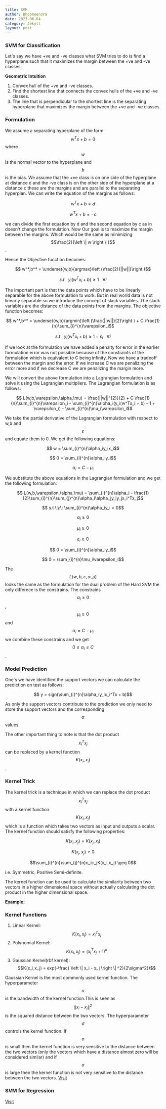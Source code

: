 ```yaml
---
title: SVM
author: Bhoomeendra 
date: 2023-06-04
category: Jekyll
layout: post
---
```

### SVM for Classification

Let's say we have +ve and -ve classes what SVM tries to do is find a hyperplane such that it maximizes the margin between the +ve and -ve classes. 

__Geometric Intuition__
1. Convex hull of the +ve and -ve classes.
2. Find the shortest line that connects the convex hulls of the +ve and -ve classes.
3. The line that is perpendicular to the shortest line is the separating hyperplane that maximizes the margin between the +ve and -ve classes.

### Formulation
We assume a separating hyperplane of the form $$w^Tx + b = 0$$ where $$w$$ is the normal vector to the hyperplane and $$b$$ is the bias. We assume that the +ve class is on one side of the hyperplane at distance d and the -ve class is on the other side of the hyperplane at a distance c these are the margins and are parallel to the separating hyperplan. We can write the equation of the margins as follows:

$$w^Tx + b = d$$

$$w^Tx + b = -c$$

we can divide the first equation by d and the second equation by c as in doesn't change the formulation. Now Our goal is to maximize the margin between the margins. Which would be the same as minimizing $$\frac{2}{\left \| w \right \|}$$.

Hence the Objective function becomes:

$$ w^*,b^* = \underset{w,b}{argmax}\left (\frac{2}{||w||}\right )$$

$$ s.t \:\:\: y_i(w^Tx_i + b) \geq 1  \:\:\: \forall i$$

The important part is that the data points which have to be linearly separable for the above formulation to work. But in real world data is not linearly separable so we introduce the concept of slack variables. The slack variables are the distance of the data points from the margins. The objective function becomes:

$$ w^*,b^* = \underset{w,b}{argmin}\left (\frac{||w||}{2}\right ) + C \frac{1}{n}\sum_{i}^{n}\varepsilon_i$$

$$ s.t \:\:\: y_i(w^Tx_i + b) \geq 1 - \varepsilon_i  \:\:\: \forall i$$

If we look at the formulation we have added a penalty for error in the earlier formulation error was not possible because of the constraints of the formulation which is equivalent to C being infinity. Now we have a tradeoff between the margin and the error. If we increase C we are penalizing the error more and if we decrease C we are penalizing the margin more.

 We will convert the above formulation into a Lagrangian formulation and solve it using the Lagrangian multipliers. The Lagrangian formulation is as follows:

$$ L(w,b,\varepsilon,\alpha,\mu) = \frac{||w||^{2}}{2} + C \frac{1}{n}\sum_{i}^{n}\varepsilon_i - \sum_{i}^{n}\alpha_i(y_i(w^Tx_i + b) - 1 + \varepsilon_i) - \sum_{i}^{n}\mu_i\varepsilon_i$$

We take the partial derivative of the Lagrangian formulation with respect to w,b and $$\varepsilon$$ and equate them to 0. We get the following equations:

$$ w = \sum_{i}^{n}\alpha_iy_ix_i$$

$$ 0 = \sum_{i}^{n}\alpha_iy_i$$

$$ \alpha_i = C - \mu_i$$

We substitute the above equations in the Lagrangian formulation and we get the following formulation:

$$ L(w,b,\varepsilon,\alpha,\mu) = \sum_{i}^{n}\alpha_i - \frac{1}{2}\sum_{i}^{n}\sum_{j}^{n}\alpha_i\alpha_jy_iy_jx_i^Tx_j$$

$$ s.t \:\:\: \sum_{i}^{n}\alpha_iy_i = 0$$

$$ \alpha_i \geq 0$$

$$ \mu_i \geq 0$$

$$ \varepsilon_i \geq 0$$

$$ 0 = \sum_{i}^{n}\alpha_iy_i$$

$$ 0 = \sum_{i}^{n}\mu_i\varepsilon_i$$

The $$ L(w,b,\varepsilon,\alpha,\mu) $$ looks the same as the formulation for the dual problem of the Hard SVM the only differece is the constrains. The constrains $$ \alpha_i \geq 0$$  ,  $$ \mu_i \geq 0$$ and $$ \alpha_i = C - \mu_i$$ we combine these constrains and we get $$ 0 \leq \alpha_i \leq C$$.


### Model Prediction

One's we have identified the support vectors we can calculate the prediction on test as follows:

$$ y = sign(\sum_{i}^{n}\alpha_iy_ix_i^Tx + b)$$

As only the support vectors contribute to the prediction we only need to store the support vectors and the corresponding $$\alpha$$ values.

The other important thing to note is that the dot product $$x_i^Tx_j$$ can be replaced by a kernel function $$K(x_i,x_j)$$.

### Kernel Trick

The kernel trick is a technique in which we can replace the dot product $$x_i^Tx_j$$ with a kernel function $$K(x_i,x_j)$$ which is a function which takes two vectors as input and outputs a scalar. The kernel function should satisfy the following properties:

$$K(x_i,x_j) = K(x_j,x_i)$$

$$K(x_i,x_j) \geq 0$$

$$\sum_{i}^{n}\sum_{j}^{n}c_ic_jK(x_i,x_j) \geq 0$$

i.e. Symmetric, Positive Semi-definite.

The kernel function can be used to calculate the similarity between two vectors in a higher dimensional space without actually calculating the dot product in the higher dimensional space.

__Example:__


### Kernel Functions

1. Linear Kernel: $$K(x_i,x_j) = x_i^Tx_j$$
2. Polynomial Kernel: $$K(x_i,x_j) = (x_i^Tx_j + 1)^d$$
3. Gaussian Kernel(rbf kernel): $$K(x_i,x_j) = exp(-\frac{ \left \|  x_i - x_j \right \| ^2}{2\sigma^2})$$

Gaussian Kernel is the most commonly used kernel function. The hyperparameter $$\sigma$$ is the bandwidth of the kernel function.This is seen as $$\left \|  x_i - x_j \right \| ^2$$ is the squared distance between the two vectors. The hyperparameter $$\sigma$$ controls the kernel function. If $$\sigma$$ is small then the kernel function is very sensitive to the distance between the two vectors (only the vectors which have a distance almost zero will be considered similar) and if $$\sigma$$ is large then the kernel function is not very sensitive to the distance between the two vectors. [Visit](https://towardsdatascience.com/radial-basis-function-rbf-kernel-the-go-to-kernel-acf0d22c798a)



### SVM for Regression

[Visit](https://www.niser.ac.in/~smishra/teach/cs460/2020/lectures/lec13_1/)

